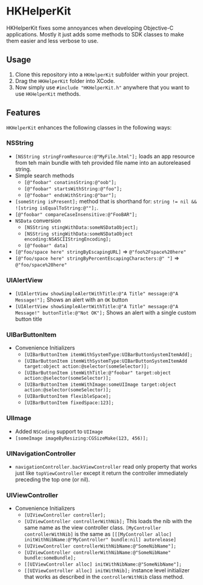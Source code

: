 # HKHelperKit

HKHelperKit fixes some annoyances when developing Objective-C applications.  Mostly it just adds some methods to SDK classes to make them easier and less verbose to use.

## Usage

1. Clone this repository into a `HKHelperKit` subfolder within your project.
2. Drag the `HKHelperKit` folder into XCode.
3. Now simply use `#include "HKHelperKit.h"` anywhere that you want to use `HKHelperKit` methods.

## Features

`HKHelperKit` enhances the following classes in the following ways:

### NSString

* `[NSString stringFromResource:@"MyFile.html"];` loads an app resource from teh main bundle with teh provided file name into an autoreleased string.
* Simple search methods
    * `[@"foobar" conatinsString:@"oob"];`
    * `[@"foobar" startsWithString:@"foo"];`
    * `[@"foobar" endsWithString:@"bar"];`
* `[someString isPresent];` method that is shorthand for: `string != nil && ![string isEqualToString:@""];`.
* `[@"foobar" compareCaseInsensitive:@"FooBAR"];`
* `NSData` conversion
    * `[NSString stingWithData:someNSDataObject];`
    * `[NSString stingWithData:someNSDataObject encoding:NSASCIIStringEncoding];`
    * `[@"foobar" data]`
* `[@"foo/space here" stringByEscapingURL]` => `@"foo%2Fspace%20here"`
* `[@"foo/space here" stringByPercentEscapingCharacters:@" "]` => `@"foo/space%20here"`

### UIAlertView

* `[UIAlertView showSimpleAlertWithTitle:@"A Title" message:@"A Message!"];` Shows an alert with an `OK` button
* `[UIAlertView showSimpleAlertWithTitle:@"A Title" message:@"A Message!" buttonTitle:@"Not OK"];` Shows an alert with a single custom button title

### UIBarButtonItem

* Convenience Initializers
    * `[UIBarButtonItem itemWithSystemType:UIBarButtonSystemItemAdd];`
    * `[UIBarButtonItem itemWithSystemType:UIBarButtonSystemItemAdd target:object action:@selector(someSelector)];`
    * `[UIBarButtonItem itemWithTitle:@"foobar" target:object action:@selector(someSelector)];`
    * `[UIBarButtonItem itemWithImage:someUIImage target:object action:@selector(someSelector)];`
    * `[UIBarButtonItem flexibleSpace];`
    * `[UIBarButtonItem fixedSpace:123];`

### UIImage

* Added `NSCoding` support to `UIImage`
* `[someImage imageByResizing:CGSizeMake(123, 456)];`

### UINavigationController

* `navigationController.backViewController` read only property that works just like `topViewController` except it return the controller immediately preceding the top one (or nil).

### UIViewController

* Convenience Initializers
    * `[UIViewController controller];`
    * `[UIViewController controllerWithNib];` This loads the nib with the same name as the view controller class.  `[MyController controllerWithNib]` is the same as `[[[MyController alloc] initWithNibName:@"MyController" bundle:nil] autorelease]`
    * `[UIViewController controllerWithNibName:@"SomeNibName"];`
    * `[UIViewController controllerWithNibName:@"SomeNibName" bundle:someBundle];`
    * `[[UIViewController alloc] initWithNibName:@"SomeNibName"];`
    * `[[UIViewController alloc] initWithNib];` instance level initializer that works as described in the `controllerWithNib` class method.